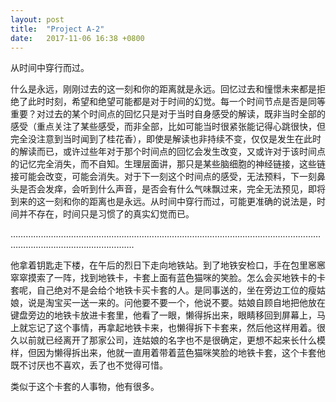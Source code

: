 ```yaml
---
layout: post
title:  "Project A-2"
date:   2017-11-06 16:38 +0800
---
```


从时间中穿行而过。

什么是永远，刚刚过去的这一刻和你的距离就是永远。回忆过去和憧憬未来都是拒绝了此时时刻，希望和绝望可能都是对于时间的幻觉。每一个时间节点是否是同等重要？对过去的某个时间点的回忆只是对于当时自身感受的解读，既非当时全部的感受（重点关注了某些感受，而非全部，比如可能当时很紧张能记得心跳很快，但完全没注意到当时闻到了桂花香），即使是解读也非持续不变，仅仅是发生在此时的解读而已，或许过些年对于那个时间点的回忆会发生改变，又或许对于该时间点的记忆完全消失，而不自知。生理层面讲，那只是某些脑细胞的神经链接，这些链接可能会改变，可能会消失。对于下一刻这个时间点的感受，无法预料，下一刻鼻头是否会发痒，会听到什么声音，是否会有什么气味飘过来，完全无法预见，即将到来的这一刻和你的距离也是永远。从时间中穿行而过，可能更准确的说法是，时间并不存在，时间只是习惯了的真实幻觉而已。

……………………………………………………………………………………………………………………………………………………….

他拿着钥匙走下楼，在午后的烈日下走向地铁站。到了地铁安检口，手在包里窸窸窣窣摸索了一阵，找到地铁卡，卡套上面有蓝色猫咪的笑脸。怎么会买地铁卡的卡套呢，自己绝对不是会给个地铁卡买卡套的人。是同事送的，坐在旁边工位的瘦姑娘，说是淘宝买一送一来的。问他要不要一个，他说不要。姑娘自顾自地把他放在键盘旁边的地铁卡放进卡套里，他看了一眼，懒得拆出来，眼睛移回到屏幕上，马上就忘记了这个事情，再拿起地铁卡来，也懒得拆下卡套来，然后他这样用着。很久以前就已经离开了那家公司，连姑娘的名字也不是很确定，更想不起来长什么模样，但因为懒得拆出来，他就一直用着带着蓝色猫咪笑脸的地铁卡套，这个卡套他既不讨厌也不喜欢，丢了也不觉得可惜。

类似于这个卡套的人事物，他有很多。